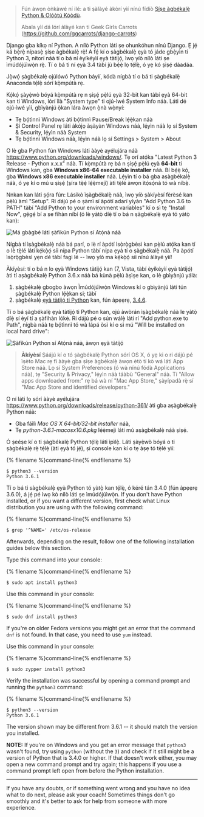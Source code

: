 > Fún àwọn òǹkàwé ní ilé: a ti ṣàlàyé àkòrí yìí nínú fídíò [Ṣíṣe àgbékalẹ̀ Python & Olóòtú Kóòdù](https://www.youtube.com/watch?v=pVTaqzKZCdA).
> 
> Abala yìí dá lórí àlàyé kan ti Geek Girls Carrots (https://github.com/ggcarrots/django-carrots)

Django gba kíkọ ní Python. A nílò Python láti ṣe ohunkóhun nínú Django. Ẹ jẹ́ ká bẹ̀rẹ̀ nípasẹ̀ ṣíṣe àgbékalẹ̀ rẹ̀! A fẹ́ kí o ṣàgbékalẹ̀ ẹyà tó jáde gbẹ̀yìn ti Python 3, nítorí náà tí o bá ní èyíkéyìí ẹyà tàtijọ́, ìwọ yíò nílò láti ṣe ìmúdójúìwọ̀n rẹ̀. Tí o bá ti ní ẹyà 3.4 tàbí jù bẹ́ẹ̀ lọ tẹ́lẹ̀, ó yẹ kó ṣiṣẹ́ dáadáa.

Jọ̀wọ́ ṣàgbékalẹ̀ ojúlówó Python báyìí, kódà nígbà tí o bá ti ṣàgbékalẹ̀ Anaconda tẹ́lẹ̀ sórí kọ̀mpútà rẹ.

<!--sec data-title="Install Python: Windows" data-id="python_windows" data-collapse=true ces-->

Kọ́kọ́ ṣàyẹ̀wò bóyá kọ̀mpútà rẹ n ṣiṣẹ́ pẹ̀lú ẹyà 32-bit kan tàbí ẹyà 64-bit kan ti Windows, lórí ìlà "System type" ti ojú-ìwé System Info náà. Láti dé ojú-ìwé yìí, gbìyànjú ọ̀kan lára àwọn ọ̀nà wọ̀nyí:

* Tẹ bọ́tìnnì Windows àti bọ́tìnnì Pause/Break lẹ́ẹ̀kan náà
* Ṣí Control Panel rẹ láti àkójọ àṣàyàn Windows náà, lẹ́yìn náà lọ sí System & Security, lẹ́yìn náà System
* Tẹ bọ́tìnnì Windows náà, lẹ́yìn náà lọ sí Settings > System > About

O lè gba Python fún Windows láti ààyè ayélujára náà https://www.python.org/downloads/windows/. Tẹ orí atọ́ka "Latest Python 3 Release - Python x.x.x" náà. Tí kọ̀mpútà rẹ bá n ṣiṣẹ́ pẹ̀lú ẹyà **64-bit** ti Windows kan, gba **Windows x86-64 executable installer** náà. Bí bẹ́ẹ̀ kọ́, gba **Windows x86 executable installer** náà. Lẹ́yìn tí o bá gba aṣàgbékalẹ̀ náà, ó yẹ kí o mú u ṣiṣẹ́ (ṣíra tẹ̀ẹ́ lẹ́ẹ̀mejì) àti tẹ̀lé àwọn ìtọ́sọ́nà tó wà níbẹ̀.

Nnkan kan láti ṣọ́ra fún: Lásìkò ìṣàgbékalẹ̀ náà, ìwọ yíò ṣàkíyèsí fèrèsé kan pẹ̀lú àmì "Setup". Ri dájú pé o ṣàmì sí àpótí adarí yíyàn "Add Python 3.6 to PATH" tàbí "Add Python to your environment variables" kí o sì tẹ "Install Now", gẹ́gẹ́ bí a ṣe fihàn níbí (ó lè yàtọ̀ díẹ̀ tí o bá n ṣàgbékalẹ̀ ẹyà tó yàtọ̀ kan):

![Má gbàgbé láti ṣàfikún Python sí Atọ́nà náà](../python_installation/images/python-installation-options.png)

Nígbà tí ìṣàgbékalẹ̀ náà bá parí, o lè rí àpótí ìsọ̀rọ̀gbèsì kan pẹ̀lú atọ́ka kan tí o lè tẹ̀lé láti kẹ́kọ̀ọ́ síi nípa Python tàbí nípa ẹyà tí o ṣàgbékalẹ̀ náà. Pa àpótí ìsọ̀rọ̀gbèsì yẹn dé tàbí fagi lé -- ìwọ yíò ma kẹ́kọ̀ọ́ síi nínú àlàyé yìí!

Àkíyèsí: tí o bá n lo ẹyà Windows tàtijọ́ kan (7, Vista, tàbí èyíkéyìí ẹyà tàtijọ́) àti tí aṣàgbékalẹ̀ Python 3.6.x náà bá kùnà pẹ̀lú àṣìṣe kan, o lè gbìyànjú yálà:

1. ṣàgbékalẹ̀ gbogbo àwọn Ìmúdójúìwọ̀n Windows kí o gbìyànjú láti tún ṣàgbékalẹ̀ Python lẹ́ẹ̀kan si; tàbí
2. ṣàgbékalẹ̀ [ẹyà tàtijọ́ ti Python](https://www.python.org/downloads/windows/) kan, fún àpẹẹrẹ, [3.4.6](https://www.python.org/downloads/release/python-346/).

Tí o bá ṣàgbékalẹ̀ ẹyà tàtijọ́ ti Python kan, ojú àwòrán ìṣàgbékalẹ̀ náà le yàtọ̀ díẹ̀ sí èyí tí a ṣàfihàn lókè. Ri dájú pé o sún wálẹ̀ láti rí "Add python.exe to Path", nígbà náà tẹ bọ́tìnnì tó wà lápá òsì kí o sì mú "Will be installed on local hard drive":

![Ṣàfikún Python sí Atọ́nà náà, àwọn ẹyà tàtijọ́](../python_installation/images/add_python_to_windows_path.png)

<!--endsec-->

<!--sec data-title="Install Python: OS X" data-id="python_OSX"
data-collapse=true ces-->

> **Àkíyèsí** Ṣáájú kí o tó ṣàgbékalẹ̀ Python sórí OS X, ó yẹ ki o ri dájú pé ìṣèto Mac rẹ fi ààyè gba ṣíṣe àgbékalẹ̀ àwọn ètò tí kò wá láti App Store náà. Lọ sí System Preferences (ó wà nínú fódà Applications náà), tẹ "Security & Privacy," lẹ́yìn náà táàbù "General" náà. Tí "Allow apps downloaded from:" rẹ bá wà ní "Mac App Store," ṣàyípadà rẹ̀ sí "Mac App Store and identified developers."

O ní láti lọ sórí ààyè ayélujára https://www.python.org/downloads/release/python-361/ àti gba aṣàgbékalẹ̀ Python náà:

* Gba fáìlì *Mac OS X 64-bit/32-bit installer* náà,
* Tẹ *python-3.6.1-macosx10.6.pkg* lẹ́ẹ̀mejì láti mú aṣàgbékalẹ̀ náà ṣiṣẹ́.

<!--endsec-->

<!--sec data-title="Install Python: Linux" data-id="python_linux"
data-collapse=true ces-->

Ó ṣeéṣe kí o ti ṣàgbékalẹ̀ Python tẹ́lẹ̀ láti ìpìlẹ̀. Láti ṣàyẹ̀wò bóyá o ti ṣàgbékalẹ̀ rẹ̀ tẹ́lẹ̀ (àti ẹyà tó jẹ́), ṣí console kan kí o tẹ àṣẹ tó tẹ̀lé yìí:

{% filename %}command-line{% endfilename %}

    $ python3 --version
    Python 3.6.1
    

Tí o bá ti sàgbékalẹ̀ ẹyà Python tó yàtọ̀ kan tẹ́lẹ̀, ó kéré tán 3.4.0 (fún àpẹẹrẹ 3.6.0), á jẹ́ pé ìwọ kò nílò láti ṣe ìmúdójúìwọ̀n. If you don't have Python installed, or if you want a different version, first check what Linux distribution you are using with the following command:

{% filename %}command-line{% endfilename %}

    $ grep '^NAME=' /etc/os-release
    

Afterwards, depending on the result, follow one of the following installation guides below this section.

<!--endsec-->

<!--sec data-title="Install Python: Debian or Ubuntu" data-id="python_debian" data-collapse=true ces-->

Type this command into your console:

{% filename %}command-line{% endfilename %}

    $ sudo apt install python3
    

<!--endsec-->

<!--sec data-title="Install Python: Fedora" data-id="python_fedora"
data-collapse=true ces-->

Use this command in your console:

{% filename %}command-line{% endfilename %}

    $ sudo dnf install python3
    

If you're on older Fedora versions you might get an error that the command `dnf` is not found. In that case, you need to use `yum` instead.

<!--endsec-->

<!--sec data-title="Install Python: openSUSE" data-id="python_openSUSE"
data-collapse=true ces-->

Use this command in your console:

{% filename %}command-line{% endfilename %}

    $ sudo zypper install python3
    

<!--endsec-->

Verify the installation was successful by opening a command prompt and running the `python3` command:

{% filename %}command-line{% endfilename %}

    $ python3 --version
    Python 3.6.1
    

The version shown may be different from 3.6.1 -- it should match the version you installed.

**NOTE:** If you're on Windows and you get an error message that `python3` wasn't found, try using `python` (without the `3`) and check if it still might be a version of Python that is 3.4.0 or higher. If that doesn't work either, you may open a new command prompt and try again; this happens if you use a command prompt left open from before the Python installation.

* * *

If you have any doubts, or if something went wrong and you have no idea what to do next, please ask your coach! Sometimes things don't go smoothly and it's better to ask for help from someone with more experience.